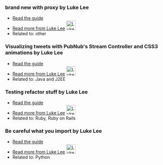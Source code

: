 ### brand new with proxy by Luke Lee
- [Read the guide](http://tutorials-stage.pluralsight.com/other/brand-new-with-proxy?status=in-review)
- [Read more from Luke Lee](http://tutorials-stage.pluralsight.com/author/durden) <img src="https://avatars.githubusercontent.com/u/58063?v=3" width="30" height="30" alt="Luke Lee" />
- Related to: other

### Visualizing tweets with PubNub's Stream Controller and CSS3 animations by Luke Lee
- [Read the guide](http://pskb-stage.herokuapp.com/java-and-j2ee/visualizing-tweets-with-pubnub-s-stream-controller-and-css3-animations?status=in-review)
- [Read more from Luke Lee](http://pskb-stage.herokuapp.com/author/durden) <img src="https://avatars.githubusercontent.com/u/58063?v=3" width="30" height="30" alt="Luke Lee" />
- Related to: Java and J2EE

### Testing refactor stuff by Luke Lee
- [Read the guide](http://pskb-stage.herokuapp.com/ruby-ruby-on-rails/testing-refactor-stuff?status=in-review)
- [Read more from Luke Lee](http://pskb-stage.herokuapp.com/author/durden) <img src="https://avatars.githubusercontent.com/u/58063?v=3" width="30" height="30" alt="Luke Lee" />
- Related to: Ruby, Ruby on Rails

### Be careful what you import by Luke Lee
- [Read the guide](/python/be-careful-what-you-import?status=in-review)
- [Read more from Luke Lee](/author/durden) <img src="https://avatars.githubusercontent.com/u/58063?v=3" width="30" height="30" alt="Luke Lee" />
- Related to: Python